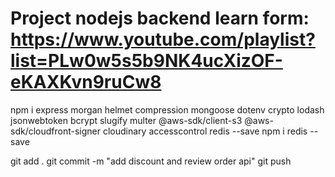 # Project nodejs backend learn form: https://www.youtube.com/playlist?list=PLw0w5s5b9NK4ucXizOF-eKAXKvn9ruCw8

npm i express morgan helmet compression mongoose dotenv crypto lodash jsonwebtoken bcrypt slugify multer @aws-sdk/client-s3 @aws-sdk/cloudfront-signer cloudinary accesscontrol redis --save
npm i redis --save


git add .
git commit -m "add discount and review order api"
git push



